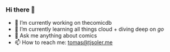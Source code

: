 ### Hi there 👋

<!--
**TJSoler/tjsoler** is a ✨ _special_ ✨ repository because its `README.md` (this file) appears on your GitHub profile.

Here are some ideas to get you started:

- 🔭 I’m currently working on thecomicdb
- 🌱 I’m currently learning all things cloud + diving deep on go
- 👯 I’m looking to collaborate on ...
- 🤔 I’m looking for help with ...
- 💬 Ask me about ...
- 📫 How to reach me: ...
- 😄 Pronouns: ...
- ⚡ Fun fact: ...
-->

- 🔭 I’m currently working on thecomicdb
- 🌱 I’m currently learning all things cloud + diving deep on *go*
- 💬 Ask me anything about comics
- 📫 How to reach me: tomas@tjsoler.me

